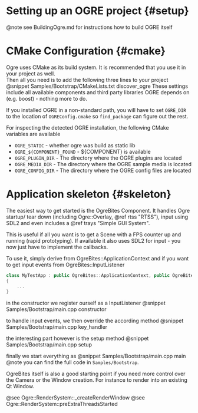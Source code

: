 # Setting up an OGRE project {#setup}
@note see BuildingOgre.md for instructions how to build OGRE itself
# CMake Configuration {#cmake}
Ogre uses CMake as its build system. It is recommended that you use it in your project as well.  
Then all you need is to add the following three lines to your project
@snippet Samples/Bootstrap/CMakeLists.txt discover_ogre
These settings include all available components and third party libraries OGRE depends on (e.g. boost) - nothing more to do.

If you installed OGRE in a non-standard path, you will have to set `OGRE_DIR` to the location of `OGREConfig.cmake` so `find_package` can figure out the rest.

For inspecting the detected OGRE installation, the following CMake variables are available
* `OGRE_STATIC` - whether ogre was build as static lib
* `OGRE_${COMPONENT}_FOUND` - ${COMPONENT} is available
* `OGRE_PLUGIN_DIR` - The directory where the OGRE plugins are located
* `OGRE_MEDIA_DIR` - The directory where the OGRE sample media is located
* `OGRE_CONFIG_DIR` - The directory where the OGRE config files are located

# Application skeleton {#skeleton}
The easiest way to get started is the OgreBites Component. It handles Ogre startup/ tear down (including Ogre::Overlay, @ref rtss "RTSS"), input using SDL2 and even includes a @ref trays "Simple GUI System".

This is useful if all you want is to get a Scene with a FPS counter up and running (rapid prototyping).
If available it also uses SDL2 for input - you now just have to implement the callbacks.

To use it, simply derive from OgreBites::ApplicationContext and if you want to get input events from OgreBites::InputListener

```cpp
class MyTestApp : public OgreBites::ApplicationContext, public OgreBites::InputListener
{
    ...
}
```
in the constructor we register ourself as a InputListener
@snippet Samples/Bootstrap/main.cpp constructor

to handle input events, we then override the according method
@snippet Samples/Bootstrap/main.cpp key_handler

the interesting part however is the setup method
@snippet Samples/Bootstrap/main.cpp setup

finally we start everything as
@snippet Samples/Bootstrap/main.cpp main
@note you can find the full code in `Samples/Bootstrap`.

OgreBites itself is also a good starting point if you need more control over the Camera or the Window creation.
For instance to render into an existing Qt Window.

@see Ogre::RenderSystem::_createRenderWindow
@see Ogre::RenderSystem::preExtraThreadsStarted